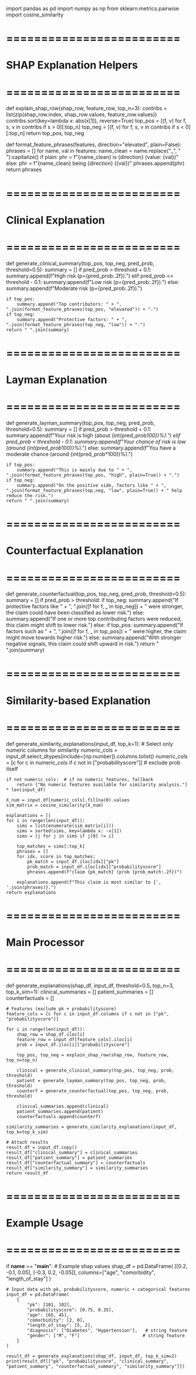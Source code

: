 import pandas as pd
import numpy as np
from sklearn.metrics.pairwise import cosine_similarity

# =========================
# SHAP Explanation Helpers
# =========================
def explain_shap_row(shap_row, feature_row, top_n=3):
    contribs = list(zip(shap_row.index, shap_row.values, feature_row.values))
    contribs.sort(key=lambda x: abs(x[1]), reverse=True)
    top_pos = [(f, v) for f, s, v in contribs if s > 0][:top_n]
    top_neg = [(f, v) for f, s, v in contribs if s < 0][:top_n]
    return top_pos, top_neg

def format_feature_phrases(features, direction="elevated", plain=False):
    phrases = []
    for name, val in features:
        name_clean = name.replace("_", " ").capitalize()
        if plain:
            phr = f"{name_clean} is {direction} (value: {val})"
        else:
            phr = f"{name_clean} being {direction} ({val})"
        phrases.append(phr)
    return phrases

# =========================
# Clinical Explanation
# =========================
def generate_clinical_summary(top_pos, top_neg, pred_prob, threshold=0.5):
    summary = []
    if pred_prob > threshold + 0.1:
        summary.append(f"High risk (p={pred_prob:.2f}).")
    elif pred_prob <= threshold - 0.1:
        summary.append(f"Low risk (p={pred_prob:.2f}).")
    else:
        summary.append(f"Moderate risk (p={pred_prob:.2f}).")

    if top_pos:
        summary.append("Top contributors: " + ", ".join(format_feature_phrases(top_pos, "elevated")) + ".")
    if top_neg:
        summary.append("Protective factors: " + ", ".join(format_feature_phrases(top_neg, "low")) + ".")
    return " ".join(summary)

# =========================
# Layman Explanation
# =========================
def generate_layman_summary(top_pos, top_neg, pred_prob, threshold=0.5):
    summary = []
    if pred_prob > threshold + 0.1:
        summary.append(f"Your risk is high (about {int(pred_prob*100)}%).")
    elif pred_prob < threshold - 0.1:
        summary.append(f"Your chance of risk is low (around {int(pred_prob*100)}%).")
    else:
        summary.append(f"You have a moderate chance (around {int(pred_prob*100)}%).")

    if top_pos:
        summary.append("This is mainly due to " + ", ".join(format_feature_phrases(top_pos, "high", plain=True)) + ".")
    if top_neg:
        summary.append("On the positive side, factors like " + ", ".join(format_feature_phrases(top_neg, "low", plain=True)) + " help reduce the risk.")
    return " ".join(summary)

# =========================
# Counterfactual Explanation
# =========================
def generate_counterfactual(top_pos, top_neg, pred_prob, threshold=0.5):
    summary = []
    if pred_prob > threshold:
        if top_neg:
            summary.append("If protective factors like " + ", ".join([f for f, _ in top_neg]) + " were stronger, the claim could have been classified as lower risk.")
        else:
            summary.append("If one or more top contributing factors were reduced, this claim might shift to lower risk.")
    else:
        if top_pos:
            summary.append("If factors such as " + ", ".join([f for f, _ in top_pos]) + " were higher, the claim might move towards higher risk.")
        else:
            summary.append("With stronger negative signals, this claim could shift upward in risk.")
    return " ".join(summary)

# =========================
# Similarity-based Explanation
# =========================
def generate_similarity_explanations(input_df, top_k=1):
    # Select only numeric columns for similarity
    numeric_cols = input_df.select_dtypes(include=[np.number]).columns.tolist()
    numeric_cols = [c for c in numeric_cols if c not in ["probabilityscore"]]  # exclude prob itself

    if not numeric_cols:  # if no numeric features, fallback
        return ["No numeric features available for similarity analysis."] * len(input_df)

    X_num = input_df[numeric_cols].fillna(0).values
    sim_matrix = cosine_similarity(X_num)

    explanations = []
    for i in range(len(input_df)):
        sims = list(enumerate(sim_matrix[i]))
        sims = sorted(sims, key=lambda x: -x[1])
        sims = [j for j in sims if j[0] != i]

        top_matches = sims[:top_k]
        phrases = []
        for idx, score in top_matches:
            pk_match = input_df.iloc[idx]["pk"]
            prob_match = input_df.iloc[idx]["probabilityscore"]
            phrases.append(f"claim {pk_match} (prob {prob_match:.2f})")

        explanations.append(f"This claim is most similar to {', '.join(phrases)}.")
    return explanations

# =========================
# Main Processor
# =========================
def generate_explanations(shap_df, input_df, threshold=0.5, top_n=3, top_k_sim=1):
    clinical_summaries = []
    patient_summaries = []
    counterfactuals = []

    # Features (exclude pk + probabilityscore)
    feature_cols = [c for c in input_df.columns if c not in ["pk", "probabilityscore"]]

    for i in range(len(input_df)):
        shap_row = shap_df.iloc[i]
        feature_row = input_df[feature_cols].iloc[i]
        prob = input_df.iloc[i]["probabilityscore"]

        top_pos, top_neg = explain_shap_row(shap_row, feature_row, top_n=top_n)

        clinical = generate_clinical_summary(top_pos, top_neg, prob, threshold)
        patient = generate_layman_summary(top_pos, top_neg, prob, threshold)
        counterf = generate_counterfactual(top_pos, top_neg, prob, threshold)

        clinical_summaries.append(clinical)
        patient_summaries.append(patient)
        counterfactuals.append(counterf)

    similarity_summaries = generate_similarity_explanations(input_df, top_k=top_k_sim)

    # Attach results
    result_df = input_df.copy()
    result_df["clinical_summary"] = clinical_summaries
    result_df["patient_summary"] = patient_summaries
    result_df["counterfactual_summary"] = counterfactuals
    result_df["similarity_summary"] = similarity_summaries
    return result_df

# =========================
# Example Usage
# =========================
if __name__ == "__main__":
    # Example shap values
    shap_df = pd.DataFrame(
        [[0.2, -0.1, 0.05], [-0.3, 0.2, -0.05]],
        columns=["age", "comorbidity", "length_of_stay"]
    )

    # Input data with pk, probabilityscore, numeric + categorical features
    input_df = pd.DataFrame(
        {
            "pk": [101, 102],
            "probabilityscore": [0.75, 0.35],
            "age": [65, 45],
            "comorbidity": [2, 0],
            "length_of_stay": [5, 2],
            "diagnosis": ["Diabetes", "Hypertension"],   # string feature
            "gender": ["M", "F"]                        # string feature
        }
    )

    result_df = generate_explanations(shap_df, input_df, top_k_sim=2)
    print(result_df[["pk", "probabilityscore", "clinical_summary", "patient_summary", "counterfactual_summary", "similarity_summary"]])
